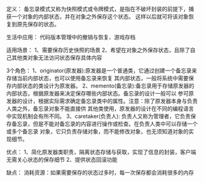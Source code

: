 定义：
备忘录模式又称为快照模式或令牌模式，是指在不破坏封装的前提下，捕获一个对象的内部状态，并在对象之外保存这个状态。
这样以后就可将该对象恢复到原先保存的状态。

生活中应用：
代码版本管理中的撤销与恢复、游戏存档

适用场景：
1、需要保存历史快照的场景
2、希望在对象之外保存状态，且除了自己其他类对象无法访问状态保存具体内容

3个角色：
1、originator(原发器):原发器是一个普通类，它通过创建一个备忘录来存储当前内部状态，也可以使用备忘录来恢复
        其内部状态，一般将系统中需要保存内部状态的类设计为原发器。
2、memento(备忘录):备忘录用于存储原发器的内部状态，根据原发器来决定保存哪些内部状态。备忘录的设计一般可以
参可原发器的设计，根据实际需求确定备忘录类中的属性。注意：除了原发器本身与负责人类之外，备忘录对象不能直接供
其他类使用，原发器的设计在不同的编程语言中实现机制会有所不同。
3、caretaker(负责人):
负责人又称为管理者，它负责保存备忘录，但是不能对备忘录的内容进行操作或检查。在负责人类中可以存储一个或多个备忘录
对象，它只负责存储对象，而不能修改对象，也无须知道对象的实现细节。

优点：
1、简化原发器类职责，隔离状态存储与获取，实现了信息的封装，客户端无需关心状态的保存细节
2、提供状态回滚功能

缺点：
消耗资源：如果需要保存的状态过多时，每一次保存都会消耗很多的内存
